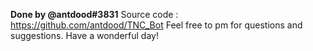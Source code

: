 **Done by @antdood#3831**
Source code : https://github.com/antdood/TNC_Bot
Feel free to pm for questions and suggestions. Have a wonderful day!
